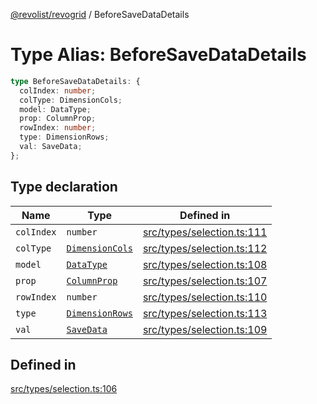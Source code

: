 [@revolist/revogrid](README.md) / BeforeSaveDataDetails

# Type Alias: BeforeSaveDataDetails

```ts
type BeforeSaveDataDetails: {
  colIndex: number;
  colType: DimensionCols;
  model: DataType;
  prop: ColumnProp;
  rowIndex: number;
  type: DimensionRows;
  val: SaveData;
};
```

## Type declaration

| Name | Type | Defined in |
| ------ | ------ | ------ |
| `colIndex` | `number` | [src/types/selection.ts:111](https://github.com/revolist/revogrid/blob/424884a9332ccde4a5d40c39536fe61d1ccacbfc/src/types/selection.ts#L111) |
| `colType` | [`DimensionCols`](TypeAlias.DimensionCols.md) | [src/types/selection.ts:112](https://github.com/revolist/revogrid/blob/424884a9332ccde4a5d40c39536fe61d1ccacbfc/src/types/selection.ts#L112) |
| `model` | [`DataType`](TypeAlias.DataType.md) | [src/types/selection.ts:108](https://github.com/revolist/revogrid/blob/424884a9332ccde4a5d40c39536fe61d1ccacbfc/src/types/selection.ts#L108) |
| `prop` | [`ColumnProp`](TypeAlias.ColumnProp.md) | [src/types/selection.ts:107](https://github.com/revolist/revogrid/blob/424884a9332ccde4a5d40c39536fe61d1ccacbfc/src/types/selection.ts#L107) |
| `rowIndex` | `number` | [src/types/selection.ts:110](https://github.com/revolist/revogrid/blob/424884a9332ccde4a5d40c39536fe61d1ccacbfc/src/types/selection.ts#L110) |
| `type` | [`DimensionRows`](TypeAlias.DimensionRows.md) | [src/types/selection.ts:113](https://github.com/revolist/revogrid/blob/424884a9332ccde4a5d40c39536fe61d1ccacbfc/src/types/selection.ts#L113) |
| `val` | [`SaveData`](TypeAlias.SaveData.md) | [src/types/selection.ts:109](https://github.com/revolist/revogrid/blob/424884a9332ccde4a5d40c39536fe61d1ccacbfc/src/types/selection.ts#L109) |

## Defined in

[src/types/selection.ts:106](https://github.com/revolist/revogrid/blob/424884a9332ccde4a5d40c39536fe61d1ccacbfc/src/types/selection.ts#L106)
